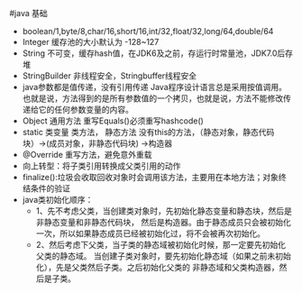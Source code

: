 #java 基础
* boolean/1,byte/8,char/16,short/16,int/32,float/32,long/64,double/64
* Integer 缓存池的大小默认为 -128~127
* String 不可变，缓存hash值，在JDK6及之前，存运行时常量池，JDK7.0后存堆
* StringBuilder 非线程安全，Stringbuffer线程安全
* java参数都是值传递，没有引用传递
  Java程序设计语言总是采用按值调用。也就是说，方法得到的是所有参数值的一个拷贝，也就是说，方法不能修改传递给它的任何参数变量的内容。
* Object 通用方法
  重写Equals()必须重写hashcode()
* static 类变量 类方法， 静态方法 没有this的方法，（静态对象，静态代码块）->(成员对象，非静态代码块) ->构造器
* @Override 重写方法，避免意外重载
* 向上转型：将子类引用转换成父类引用的动作 
* finalize():垃圾会收取回收对象时会调用该方法，主要用在本地方法；对象终结条件的验证
* java类初始化顺序：
    * 1、先不考虑父类，当创建类对象时，先初始化静态变量和静态块，然后是非静态变量和非静态代码块，
                    然后是构造器。由于静态成员只会被初始化一次，所以如果静态成员已经被初始化过，将不会被再次初始化。
    * 2、然后考虑下父类，当子类的静态域被初始化时候，那一定要先初始化父类的静态域。
                    当创建子类对象时，要先初始化静态域（如果之前未初始化），先是父类然后子类。之后初始化父类的
                    非静态域和父类构造器，然后是子类。
    